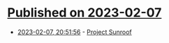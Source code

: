 # [Published on 2023-02-07](index.md)

* [2023-02-07, 20:51:56](https://news.ycombinator.com/item?id=34699395) - [Project Sunroof](https://sunroof.withgoogle.com/)
